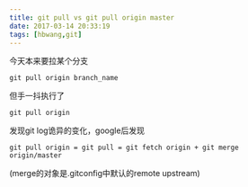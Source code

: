 ```yaml
---
title: git pull vs git pull origin master
date: 2017-03-14 20:33:19
tags: [hbwang,git]
---
```


今天本来要拉某个分支

	git pull origin branch_name
但手一抖执行了

	git pull origin
发现git log诡异的变化，google后发现

	git pull origin = git pull = git fetch origin + git merge origin/master
(merge的对象是.gitconfig中默认的remote upstream)


